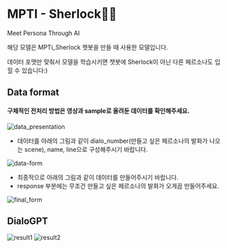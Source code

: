 # MPTI - Sherlock🕵️‍♂️
Meet Persona Through AI

해당 모델은 MPTi_Sherlock 챗봇을 만들 때 사용한 모델입니다. 

데이터 포맷만 맞춰서 모델을 학습시키면 챗봇에 Sherlock이 아닌 다른 페르소나도 입힐 수 있습니다:)

## Data format
#### 구체적인 전처리 방법은 영상과 sample로 올려둔 데이터를 확인해주세요.
![data_presentation](https://user-images.githubusercontent.com/68625698/126024264-1816c30a-11d3-4919-b504-35f19ec8e079.PNG)

* 데이터를 아래의 그림과 같이 dialo_number(만들고 싶은 페르소나의 발화가 나오는 scene), name, line으로 구성해주시기 바랍니다.

![data-form](https://user-images.githubusercontent.com/68625698/126024396-c59aade2-34d2-48bf-8213-73a211dca323.PNG)

* 최종적으로 아래의 그림과 같이 데이터를 만들어주시기 바랍니다.
* response 부분에는 무조건 만들고 싶은 페르소나의 발화가 오게끔 만들어주세요.

![final_form](https://user-images.githubusercontent.com/68625698/126024480-0a8c62bc-3461-4114-933b-896c5bea8e5b.PNG)

## DialoGPT

![result1](https://user-images.githubusercontent.com/68625698/126024600-cbf27a6f-c68d-450f-8ded-6fab423b9743.PNG)
![result2](https://user-images.githubusercontent.com/68625698/126024605-eeed9e8d-c607-4185-b3dc-3c0404c70cd8.PNG)
